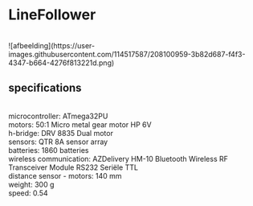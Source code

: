 # LineFollower
<br />
![afbeelding](https://user-images.githubusercontent.com/114517587/208100959-3b82d687-f4f3-4347-b664-4276f813221d.png)
<br />
  
## specifications
<br />
microcontroller: ATmega32PU
<br />
motors: 50:1 Micro metal gear motor HP 6V
<br />
h-bridge: DRV 8835 Dual motor
<br />
sensors: QTR 8A sensor array
<br />
batteries: 1860 batteries
<br />
wireless communication: AZDelivery HM-10 Bluetooth Wireless RF Transceiver Module RS232 Seriële TTL 
<br />
distance sensor - motors: 140 mm
<br />
weight: 300 g
<br />
speed: 0.54
<br />
